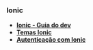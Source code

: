 ### Ionic
- __[Ionic - Guia do dev](https://github.com/jgabriellima/guia-do-desenvolvedor)__
- __[Temas Ionic](https://ionicthemes.com/)__
- __[Autenticação com Ionic](https://ionicthemes.com/tutorials/about/add-ionic-platform-authentication-to-your-ionic-app)__
